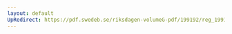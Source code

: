 ```yaml
---
layout: default
UpRedirect: https://pdf.swedeb.se/riksdagen-volumeG-pdf/199192/reg_199192_TU.pdf
---
```

